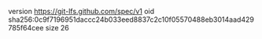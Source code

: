 version https://git-lfs.github.com/spec/v1
oid sha256:0c9f7196951daccc24b033eed8837c2c10f05570488eb3014aad429785f64cee
size 26
